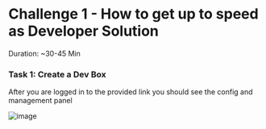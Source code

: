 # Challenge 1 - How to get up to speed as Developer Solution

Duration: ~30-45 Min

### Task 1: Create a Dev Box

After you are logged in to the provided link you should see the config and management panel

![image](./images/solution1/img1.png)


